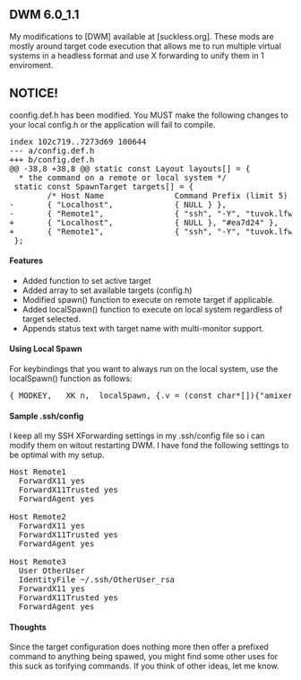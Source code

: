 ## DWM 6.0_1.1

My modifications to [DWM] available at [suckless.org]. 
These mods are mostly around target code execution that allows me to run multiple virtual systems in a headless format and use X forwarding to unify them in 1 enviroment.

## NOTICE!

coonfig.def.h has been modified. You MUST make the following changes to your local config.h or the application will fail to compile.

<pre>
index 102c719..7273d69 100644
--- a/config.def.h
+++ b/config.def.h
@@ -38,8 +38,8 @@ static const Layout layouts[] = {
  * the command on a remote or local system */
 static const SpawnTarget targets[] = {
        /* Host Name               Command Prefix (limit 5) */
-       { "Localhost",             { NULL } },
-       { "Remote1",               { "ssh", "-Y", "tuvok.lfw.local", NULL } },
+       { "Localhost",             { NULL }, "#ea7d24" },
+       { "Remote1",               { "ssh", "-Y", "tuvok.lfw.local", NULL }, "#0000FF" },
 };
</pre>

#### Features

 * Added function to set active target
 * Added array to set available targets (config.h)
 * Modified spawn() function to execute on remote target if applicable.
 * Added localSpawn() function to execute on local system regardless of target selected.
 * Appends status text with target name with multi-monitor support.

#### Using Local Spawn

For keybindings that you want to always run on the local system, use the localSpawn() function as follows:
<pre>{ MODKEY,   XK_n,	localSpawn,	{.v = (const char*[]){"amixer", "sset", "Master", "toggle", NULL} } },</pre>

#### Sample .ssh/config

I keep all my SSH XForwarding settings in my .ssh/config file so i can modify them on witout restarting DWM. I have fond the following settings to be optimal with my setup.

<pre>
Host Remote1 
  ForwardX11 yes
  ForwardX11Trusted yes
  ForwardAgent yes

Host Remote2
  ForwardX11 yes
  ForwardX11Trusted yes
  ForwardAgent yes

Host Remote3
  User OtherUser
  IdentityFile ~/.ssh/OtherUser_rsa
  ForwardX11 yes
  ForwardX11Trusted yes
  ForwardAgent yes
</pre>

#### Thoughts

Since the target configuration does nothing more then offer a prefixed command to anything being spawed, you might find some other uses for this suck as torifying commands. If you think of other ideas, let me know.

